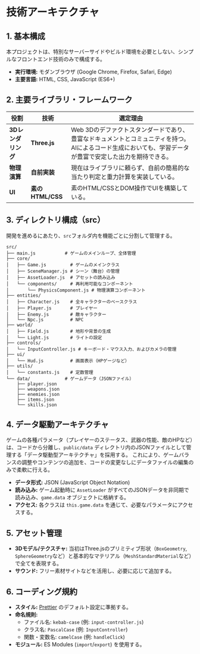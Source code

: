 # 技術アーキテクチャ

## 1. 基本構成

本プロジェクトは、特別なサーバーサイドやビルド環境を必要としない、シンプルなフロントエンド技術のみで構成する。

- **実行環境:** モダンブラウザ (Google Chrome, Firefox, Safari, Edge)
- **主要言語:** HTML, CSS, JavaScript (ES6+)

## 2. 主要ライブラリ・フレームワーク

|役割|技術|選定理由|
|---|---|---|
|**3Dレンダリング**|**Three.js**|Web 3Dのデファクトスタンダードであり、豊富なドキュメントとコミュニティを持つ。AIによるコード生成においても、学習データが豊富で安定した出力を期待できる。|
|**物理演算**|**自前実装**|現在はライブラリに頼らず、自前の簡易的な当たり判定と重力計算を実装している。|
|**UI**|**素のHTML/CSS**|素のHTML/CSSとDOM操作でUIを構築している。|

## 3. ディレクトリ構成（src）

開発を進めるにあたり、`src`フォルダ内を機能ごとに分割して管理する。

```text
src/
├── main.js           # ゲームのメインループ、全体管理
├── core/
│   ├── Game.js         # ゲームのメインクラス
│   ├── SceneManager.js # シーン（舞台）の管理
│   ├── AssetLoader.js  # アセットの読み込み
│   └── components/     # 再利用可能なコンポーネント
│       └── PhysicsComponent.js # 物理演算コンポーネント
├── entities/
│   ├── Character.js    # 全キャラクターのベースクラス
│   ├── Player.js       # プレイヤー
│   ├── Enemy.js        # 敵キャラクター
│   └── Npc.js          # NPC
├── world/
│   ├── Field.js        # 地形や背景の生成
│   └── Light.js        # ライトの設定
├── controls/
│   └── InputController.js # キーボード・マウス入力、およびカメラの管理
├── ui/
│   └── Hud.js          # 画面表示（HPゲージなど）
├── utils/
│   └── constants.js    # 定数管理
└── data/             # ゲームデータ（JSONファイル）
    ├── player.json
    ├── weapons.json
    ├── enemies.json
    ├── items.json
    └── skills.json
```

## 4. データ駆動アーキテクチャ

ゲームの各種パラメータ（プレイヤーのステータス、武器の性能、敵のHPなど）は、コードから分離し、`public/data` ディレクトリ内のJSONファイルとして管理する「データ駆動型アーキテクチャ」を採用する。
これにより、ゲームバランスの調整やコンテンツの追加を、コードの変更なしにデータファイルの編集のみで柔軟に行える。

- **データ形式:** JSON (JavaScript Object Notation)
- **読み込み:** ゲーム起動時に `AssetLoader` がすべてのJSONデータを非同期で読み込み、`game.data` オブジェクトに格納する。
- **アクセス:** 各クラスは `this.game.data` を通じて、必要なパラメータにアクセスする。

## 5. アセット管理

- **3Dモデル/テクスチャ:** 当初はThree.jsのプリミティブ形状（`BoxGeometry`, `SphereGeometry`など）と基本的なマテリアル（`MeshStandardMaterial`など）で全てを表現する。
- **サウンド:** フリー素材サイトなどを活用し、必要に応じて追加する。

## 6. コーディング規約

- **スタイル:** [Prettier](https://prettier.io/) のデフォルト設定に準拠する。
- **命名規則:**
  - ファイル名: `kebab-case` (例: `input-controller.js`)
  - クラス名: `PascalCase` (例: `InputController`)
  - 関数・変数名: `camelCase` (例: `handleClick`)
- **モジュール:** ES Modules (`import`/`export`) を使用する。